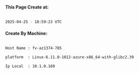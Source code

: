 
   
#### This Page Create at:

```bash

2025-04-25 - 18:59:23 UTC

```

#### Create By Machine:

```bash

Host Name : fv-az1374-785

platform  : Linux-6.11.0-1012-azure-x86_64-with-glibc2.39

Ip Local  : 10.1.0.169

```

